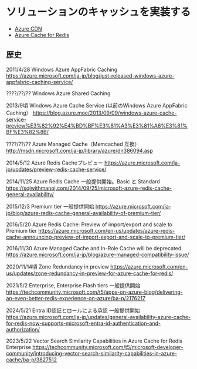 # ソリューションのキャッシュを実装する

- [Azure CDN](../AZ-204/pdf/mod13/Azure%20CDNまとめ.pdf)
- [Azure Cache for Redis](../AZ-204/pdf/mod13/Azure%20Cacheまとめ.pdf)

## 歴史

2011/4/28 Windows Azure AppFabric Caching
https://azure.microsoft.com/ja-jp/blog/just-released-windows-azure-appfabric-caching-service/

????/??/?? Windows Azure Shared Caching

2013/9頃 Windows Azure Cache Service (以前のWindows Azure AppFabric Caching）
https://blog.azure.moe/2013/09/09/windows-azure-cache-service-preview%E3%82%92%E4%BD%BF%E3%81%A3%E3%81%A6%E3%81%BF%E3%82%8B/

????/??/?? Azure Managed Cache（Memcached 互換）
http://msdn.microsoft.com/ja-jp/library/azure/dn386094.asp

2014/5/12 Azure Redis Cacheプレビュー
https://azure.microsoft.com/ja-jp/updates/preview-redis-cache-service/

2014/11/25 Azure Redis Cache 一般提供開始。Basic と Standard
https://sqlwithmanoj.com/2014/09/25/microsoft-azure-redis-cache-general-availability/

2015/12/3 Premium tier 一般提供開始
https://azure.microsoft.com/ja-jp/blog/azure-redis-cache-general-availability-of-premium-tier/

2016/5/20 Azure Redis Cache: Preview of import/export and scale to Premium tier
https://azure.microsoft.com/en-us/updates/azure-redis-cache-announcing-preview-of-import-export-and-scale-to-premium-tier/

2016/11/30 Azure Managed Cache and In-Role Cache will be deprecated
https://azure.microsoft.com/ja-jp/blog/azure-managed-compatibility-issue/

2020/11/14頃 Zone Redundancy in preview
https://azure.microsoft.com/en-us/updates/zone-redundancy-in-preview-for-azure-cache-for-redis/

2021/5/2 Enterprise, Enterprise Flash tiers 一般提供開始
https://techcommunity.microsoft.com/t5/apps-on-azure-blog/delivering-an-even-better-redis-experience-on-azure/ba-p/2176217

2024/5/21 Entra ID認証とロールによる承認 一般提供開始
https://azure.microsoft.com/ja-jp/updates/general-availability-azure-cache-for-redis-now-supports-microsoft-entra-id-authentication-and-authorization/

2023/5/22 Vector Search Similarity Capabilities in Azure Cache for Redis Enterprise
https://techcommunity.microsoft.com/t5/microsoft-developer-community/introducing-vector-search-similarity-capabilities-in-azure-cache/ba-p/3827512

